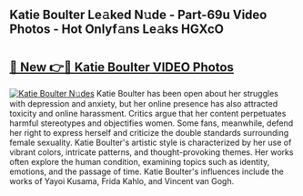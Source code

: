 ## Katie Boulter Le𝚊ked N𝚞de - Part-69u Video Photos - Hot Onlyf𝚊ns Le𝚊ks HGXcO

# <h2><a href="http://ab32197.deff.icu/?id=Katie+Boulter">🔗 New 👉🔴 Katie Boulter VIDEO Photos</a></h2>

[![Katie Boulter N𝚞des](https://i.imgur.com/rIISA9y.gif)](http://ab32197.deff.icu/?id=Katie+Boulter)
Katie Boulter has been open about her struggles with depression and anxiety, but her online presence has also attracted toxicity and online harassment. Critics argue that her content perpetuates harmful stereotypes and objectifies women. Some fans, meanwhile, defend her right to express herself and criticize the double standards surrounding female sexuality. Katie Boulter's artistic style is characterized by her use of vibrant colors, intricate patterns, and thought-provoking themes. Her works often explore the human condition, examining topics such as identity, emotions, and the passage of time. Katie Boulter's influences include the works of Yayoi Kusama, Frida Kahlo, and Vincent van Gogh.
